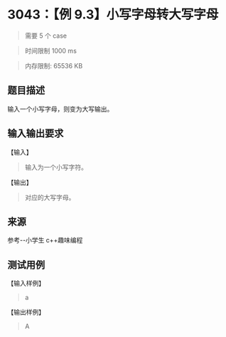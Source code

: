 # 3043：【例 9.3】小写字母转大写字母

> 需要 5 个 case

> 时间限制 1000 ms

> 内存限制: 65536 KB

## 题目描述

输入一个小写字母，则变为大写输出。

## 输入输出要求

【输入】

> 输入为一个小写字符。

【输出】

> 对应的大写字母。

## 来源

参考--小学生 c++趣味编程

## 测试用例

【输入样例】

> a

【输出样例】

> A
